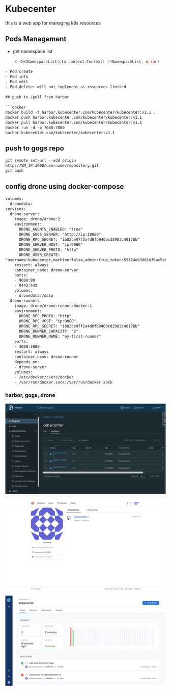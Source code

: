 # Kubecenter


this is a web app for managing k8s resources



## Pods Management
- get namespace list 
    - ```go
      GetNamespaceList(ctx context.Context) (*NamespaceList, error)
```
- Pod create
- Pod info
- Pod edit
- Pod delete: will not implement as resources limited

## push to /pull from harbor

```docker
docker build -t harbor.kubecenter.com/kubecenter/kubecenter:v1.1 .
docker push harbor.kubecenter.com/kubecenter/kubecenter:v1.1      
docker pull harbor.kubecenter.com/kubecenter/kubecenter:v1.1
docker run -d -p 7080:7080 harbor.kubecenter.com/kubecenter/kubecenter:v1.1
```


## push to gogs repo

```
git remote set-url --add origin http://VM_IP:3000/username/repository.git
git push
```


## config drone using docker-compose
```
volumes: 
  dronedata:
services:
  drone-server:
    image: drone/drone:2
    environment:
      DRONE_AGENTS_ENABLED: "true"
      DRONE_GOGS_SERVER: "http://ip:10880"
      DRONE_RPC_SECRET: "ib82ce97f2a4d0fb940bcd2983c4017bb"
      DRONE_SERVER_HOST: "ip:9080"
      DRONE_SERVER_PROTO: "http"
      DRONE_USER_CREATE: "username:kubecenter,machine:false,admin:true,token:55f24eb3d61ef6ac5e83d550178638dc"
    restart: always
    container_name: drone-server
    ports:
    - 9080:80
    - 9443:443
    volumes:
    - dronedata:/data
  drone-runner:
    image: drone/drone-runner-docker:1
    environment:
      DRONE_RPC_PROTO: "http"
      DRONE_RPC_HOST: "ip:9080"
      DRONE_RPC_SECRET: "ib82ce97f2a4d0fb940bcd2983c4017bb"
      DRONE_RUNNER_CAPACITY: "2"
      DRONE_RUNNER_NAME: "my-first-runner"
    ports:
    - 3000:3000
    restart: always
    container_name: drone-runner
    depends_on:
    - drone-server
    volumes:
    - /etc/docker/:/etc/docker
    - /var/run/docker.sock:/var/run/docker.sock
```


### harbor, gogs, drone

![harbor](./imgs/harbor.png)


![gogs](./imgs/gogs.png)


![drone](./imgs/drone.png)